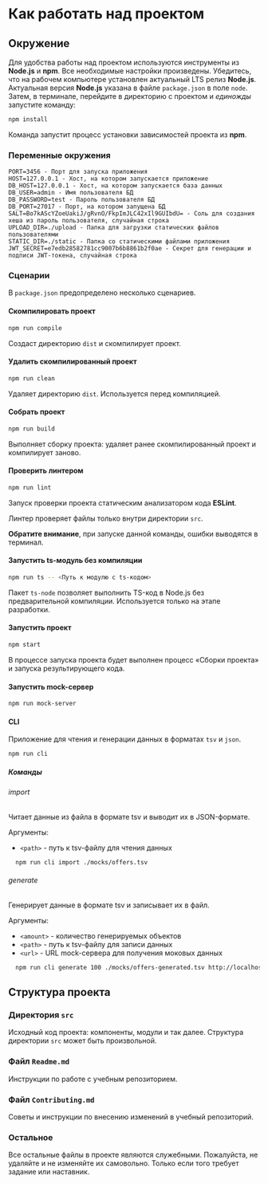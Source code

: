 # Как работать над проектом

## Окружение

Для удобства работы над проектом используются инструменты из **Node.js** и **npm**. Все необходимые настройки произведены. Убедитесь, что на рабочем компьютере установлен актуальный LTS релиз **Node.js**. Актуальная версия **Node.js** указана в файле `package.json` в поле `node`. Затем, в терминале, перейдите в директорию с проектом и _единожды_ запустите команду:

```bash
npm install
```

Команда запустит процесс установки зависимостей проекта из **npm**.

### Переменные окружения

```env
PORT=3456 - Порт для запуска приложения
HOST=127.0.0.1 - Хост, на котором запускается приложение
DB_HOST=127.0.0.1 - Хост, на котором запускается база данных
DB_USER=admin - Имя пользователя БД
DB_PASSWORD=test - Пароль пользователя БД
DB_PORT=27017 - Порт, на котором запущена БД
SALT=Bo7kAScYZoeUakiJ/gRvnO/FkpImJLC42xIl9GUIbdU= - Соль для создания хеша из пароль пользователя, случайная строка
UPLOAD_DIR=./upload - Папка для загрузки статических файлов пользователями
STATIC_DIR=./static - Папка со статическими файлами приложения
JWT_SECRET=e7edb28582781cc9007b6b8861b2f0ae - Секрет для генерации и подписи JWT-токена, случайная строка

```

### Сценарии

В `package.json` предопределено несколько сценариев.

#### Скомпилировать проект

```bash
npm run compile
```

Создаст директорию `dist` и скомпилирует проект.

#### Удалить скомпилированный проект

```bash
npm run clean
```

Удаляет директорию `dist`. Используется перед компиляцией.

#### Собрать проект

```bash
npm run build
```

Выполняет сборку проекта: удаляет ранее скомпилированный проект и компилирует заново.

#### Проверить линтером

```bash
npm run lint
```

Запуск проверки проекта статическим анализатором кода **ESLint**.

Линтер проверяет файлы только внутри директории `src`.

**Обратите внимание**, при запуске данной команды, ошибки выводятся в терминал.

#### Запустить ts-модуль без компиляции

```bash
npm run ts -- <Путь к модулю с ts-кодом>
```

Пакет `ts-node` позволяет выполнить TS-код в Node.js без предварительной компиляции. Используется только на этапе разработки.

#### Запустить проект

```bash
npm start
```

В процессе запуска проекта будет выполнен процесс «Сборки проекта» и запуска результирующего кода.

#### Запустить mock-сервер

```bash
npm run mock-server
```

#### CLI

Приложение для чтения и генерации данных в форматах `tsv` и `json`.

```bash
npm run cli
```

##### Команды

###### import

Читает данные из файла в формате tsv и выводит их в JSON-формате.

Аргументы:

- `<path>` - путь к tsv-файлу для чтения данных

```bash
  npm run cli import ./mocks/offers.tsv
```

###### generate

Генерирует данные в формате tsv и записывает их в файл.

Аргументы:

- `<amount>` - количество генерируемых объектов
- `<path>` - путь к tsv-файлу для записи данных
- `<url>` - URL mock-сервера для получения моковых данных

```bash
  npm run cli generate 100 ./mocks/offers-generated.tsv http://localhost:3377/api
```

## Структура проекта

### Директория `src`

Исходный код проекта: компоненты, модули и так далее. Структура директории `src` может быть произвольной.

### Файл `Readme.md`

Инструкции по работе с учебным репозиторием.

### Файл `Contributing.md`

Советы и инструкции по внесению изменений в учебный репозиторий.

### Остальное

Все остальные файлы в проекте являются служебными. Пожалуйста, не удаляйте и не изменяйте их самовольно. Только если того требует задание или наставник.

